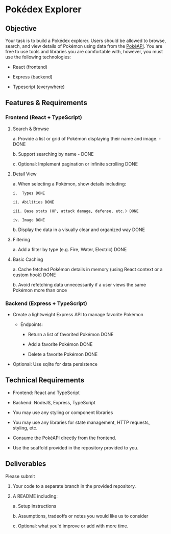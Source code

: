 # Pokédex Explorer

## Objective

Your task is to build a Pokédex explorer. Users should be allowed to
browse, search, and view details of Pokémon using data from the
[PokéAPI](https://pokeapi.co). You are free to use tools
and libraries you are comfortable with, however, you must use the
following technologies:

- React (frontend)

- Express (backend)

- Typescript (everywhere)

## Features & Requirements

### Frontend (React + TypeScript)

1.  Search & Browse

    a.  Provide a list or grid of Pokémon displaying their name and
        image. - DONE

    b.  Support searching by name - DONE

    c.  Optional: Implement pagination or infinite scrolling DONE

2.  Detail View

    a.  When selecting a Pokémon, show details including:

        i.  Types DONE

        ii. Abilities DONE

        iii. Base stats (HP, attack damage, defense, etc.) DONE

        iv. Image DONE

    b.  Display the data in a visually clear and organized way DONE

3.  Filtering

    a.  Add a filter by type (e.g. Fire, Water, Electric) DONE

4.  Basic Caching

    a.  Cache fetched Pokémon details in memory (using React context or
        a custom hook) DONE

    b.  Avoid refetching data unnecessarily if a user views the same
        Pokémon more than once

### Backend (Express + TypeScript)

- Create a lightweight Express API to manage favorite Pokémon

  - Endpoints:

    - Return a list of favorited Pokémon DONE

    - Add a favorite Pokémon DONE

    - Delete a favorite Pokémon DONE

- Optional: Use sqlite for data persistence

## Technical Requirements

- Frontend: React and TypeScript

- Backend: NodeJS, Express, TypeScript

- You may use any styling or component libraries

- You may use any libraries for state management, HTTP requests,
  styling, etc.

- Consume the PokéAPI directly from the frontend.

- Use the scaffold provided in the repository provided to you.

## Deliverables

Please submit

1.  Your code to a separate branch in the provided repository.

2.  A README including:

    a.  Setup instructions

    b.  Assumptions, tradeoffs or notes you would like us to consider

    c.  Optional: what you'd improve or add with more time.
